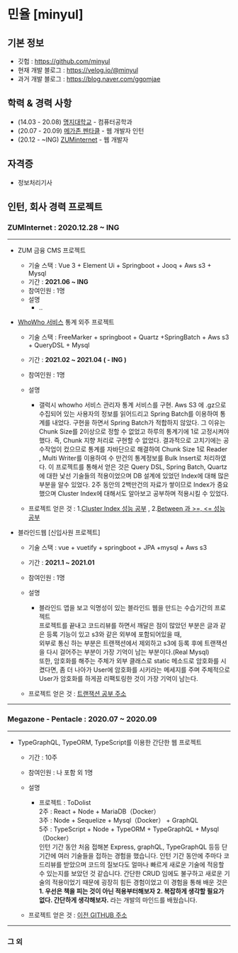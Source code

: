 # 민율 [minyul]

## 기본 정보

-   깃헙 : https://github.com/minyul
-   현재 개발 블로그 : https://velog.io/@minyul 
-   과거 개발 블로그 : https://blog.naver.com/ggomjae

## 학력 & 경력 사항

- (14.03 - 20.08) [명지대학교](https://www.mju.ac.kr/sites/mjukr/intro/intro.html) - 컴퓨터공학과
- (20.07 - 20.09) [메가존 펜타클](https://www.pentacle.co.kr/#MAIN) - 웹 개발자 인턴
- (20.12 -  ~ING) [ZUMinternet](https://zum.com/) - 웹 개발자 

## 자격증 

- 정보처리기사 


## 인턴, 회사 경력 프로젝트

### ZUMInternet   :  2020.12.28 ~ ING
---
-   ZUM 금융 CMS 프로젝트
    -   기술 스택 : Vue 3 + Element Ui + Springboot + Jooq + Aws s3 + Mysql 
    -   기간 : **2021.06 ~ ING** 
    -   참여인원 : 1명
    -   설명
        -   ..

-   [WhoWho 서비스](https://www.whowhocorp.com/ko/) 통계 외주 프로젝트 
    -   기술 스택 : FreeMarker + springboot + Quartz +SpringBatch + Aws s3 + QueryDSL + Mysql 
    -   기간 : **2021.02 ~ 2021.04 ( - ING )**
    -   참여인원 : 1명
    -   설명
        -   갤럭시 whowho 서비스 관리자 통계 서비스를 구현. Aws S3 에 .gz으로 수집되어 있는 사용자의 정보를 읽어드리고 Spring Batch를 이용하여 통계를 내었다.
            구현을 하면서 Spring Batch가 적합하지 않았다. 그 이유는 Chunk Size를 2이상으로 정할 수 없었고 하루의 통계기에 1로 고정시켜야했다. 즉, Chunk 지향 처리로 구현할 수 없었다.
            결과적으로 고치기에는 공수작업이 컸으므로 통계를 자바단으로 해결하여 Chunk Size 1로 Reader , Multi Writer를 이용하여 수 만건의 통계정보를 Bulk Insert로 처리하였다.
            이 프로젝트를 통해서 얻은 것은 Query DSL, Spring Batch, Quartz에 대한 낯선 기술들의 적용이었으며 DB 설계에 있었던 Index에 대해 많은 부분을 알수 있었다.
            2주 동안의 2백만건의 자료가 쌓이므로 Index가 중요했으며 Cluster Index에 대해서도 알아보고 공부하며 적용시킬 수 있었다.  

    - 프로젝트 얻은 것 :  1.[Cluster Index 성능 공부](https://velog.io/@minyul/Cluster-Index-vs-Non-Cluster-Index-%EC%9D%B4%EB%A1%A0-%EB%B0%8F-%EC%84%B1%EB%8A%A5-%EB%B9%84%EA%B5%90-JPA-MYSQL) , 2.[Between 과 >=, <= 성능 공부](https://velog.io/@minyul/Mysql-Query-Between-%EA%B3%BC-%EC%84%B1%EB%8A%A5-%EC%B0%A8%EC%9D%B4-%EB%B9%84%EA%B5%90-%EB%8D%94%EB%AF%B8%EB%8D%B0%EC%9D%B4%ED%84%B0-50%EB%A7%8C)



-   블라인드웹 [신입사원 프로젝트]
    -   기술 스택 : vue + vuetify + springboot + JPA +mysql + Aws s3 
    -   기간 : **2021.1 ~ 2021.01** 
    -   참여인원 : 1명
    -   설명
        -    블라인드 앱을 보고 익명성이 있는 블라인드 웹을 만드는 수습기간의 프로젝트 <br>
             프로젝트를 끝내고 코드리뷰를 하면서 깨달은 점이 많았던 부분은 글과 같은 등록 기능이 있고 s3와 같은 외부에 포함되어있을 때, <br>
             외부로 통신 하는 부분은 트랜잭션에서 제외하고 s3에 등록 후에 트랜잭션을 다시 걸어주는 부분이 가장 기억이 남는 부분이다.(Real Mysql) <br>
             또한, 암호화를 해주는 주체가 외부 클래스로 static 메소드로 암호화를 시켰다면, 좀 더 나아가 User에 암호화를 시키라는 메세지를 주며 주체적으로 
             User가 암호화를 하게끔 리팩토링한 것이 가장 기억이 남는다. <br>
        
    - 프로젝트 얻은 것 : [트랜잭션 공부 주소](https://blog.naver.com/ggomjae/222226571659) 
---
### Megazone - Pentacle   :  2020.07 ~ 2020.09
---
-   TypeGraphQL, TypeORM, TypeScript를 이용한 간단한 웹 프로젝트
    -   기간 : 10주
    -   참여인원 : 나 포함 외 1명 
    -   설명
        -   프로젝트 : ToDolist   <br>
            2주 : React + Node + MariaDB（Docker）<br>
            3주 : Node + Sequelize + Mysql（Docker） + GraphQL <br>
            5주 : TypeScript + Node + TypeORM + TypeGraphQL + Mysql（Docker）<br>
            인턴 기간 동안 처음 접해본 Express, graphQL, TypeGraphQL 등등 단기간에 여러 기술들을 접하는 경험을 했습니다. 인턴 기간 동안에 주마다 코드리뷰를 받았으며
            코드의 질보다도 얼마나 빠르게 새로운 기술에 적응할 수 있는지를 보았던 것 같습니다. 간단한 CRUD 임에도 불구하고 새로운 기술의 적용이었기 때문에 굉장히 힘든 경험이었고
            이 경험을 통해 배운 것은 **1. 우선은 책을 피는 것이 아닌 적용부터해보자**  **2. 복잡하게 생각할 필요가 없다. 간단하게 생각해보자.** 라는 개발의 마인드를 배웠습니다. 
            
    - 프로젝트 얻은 것 : [이전 GITHUB 주소](https://github.com/ggomjae/careerdirection2)
---

### 그 외

